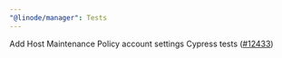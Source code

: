 ```yaml
---
"@linode/manager": Tests
---
```


Add Host Maintenance Policy account settings Cypress tests ([#12433](https://github.com/linode/manager/pull/12433))
